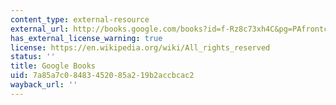 ```yaml
---
content_type: external-resource
external_url: http://books.google.com/books?id=f-Rz8c73xh4C&pg=PAfrontcover
has_external_license_warning: true
license: https://en.wikipedia.org/wiki/All_rights_reserved
status: ''
title: Google Books
uid: 7a85a7c0-8483-4520-85a2-19b2accbcac2
wayback_url: ''
---
```


